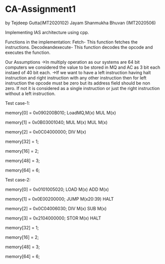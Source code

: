 # CA-Assignment1
by Tejdeep Gutta(IMT2020102)
   Jayam Shanmukha Bhuvan (IMT2020506)
    
Implementing IAS architecture using cpp.


Functions in the implementation:
Fetch- This function fetches the instructions.
Decodeandexecute- This function decodes the opcode and executes the function.

Our Assumptions
->In multiply operation as our systems are 64 bit computers we considered the value to be stored in MQ and AC as 3 bit each instaed of 40 bit each.
->If we want to have a left instruction having halt instruction and right instruction with any other instruction then for left instruction the opcode must be zero but its address field should be non zero. If not it is considered as a single instruction or just the right instruction without a left instruction.

Test case-1:

memory[0] = 0x090200B010;          LoadMQ,M(x)  MUL M(x)

memory[1] = 0x0B03001040;          MUL M(x)     MUL M(x)

memory[2] = 0x0C04000000;          DIV M(x)

memory[32] = 1;

memory[16] = 2;

memory[48] = 3;

memory[64] = 6;



Test case-2:

memory[0] = 0x0101005020;         LOAD M(x)      ADD M(x)

memory[1] = 0x0E00200000;         JUMP M(x20:39) HALT

memory[2] = 0x0C04006030;         DIV M(x)       SUB M(x) 

memory[3] = 0x2104000000;         STOR M(x)      HALT

memory[32] = 1;

memory[16] = 2;

memory[48] = 3;

memory[64] = 6;



